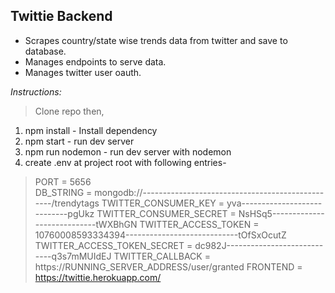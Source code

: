 ## Twittie Backend

 - Scrapes country/state wise trends data from twitter and save to
   database.
 - Manages endpoints to serve data.
 - Manages twitter user oauth.

*Instructions:*
> Clone repo then,

 1. npm install - Install dependency
 2. npm start - run dev server
 3. npm run nodemon - run dev server with nodemon
 4. create .env at project root with following entries-

> PORT = 5656  
> DB_STRING = mongodb://-------------------------------------------------/trendytags
> TWITTER_CONSUMER_KEY = yva----------------------------pgUkz
> TWITTER_CONSUMER_SECRET = NsHSq5----------------------------tWXBhGN
> TWITTER_ACCESS_TOKEN = 10760008593334394----------------------------tOfSxOcutZ
> TWITTER_ACCESS_TOKEN_SECRET = dc982J----------------------------q3s7mMUIdEJ
> TWITTER_CALLBACK = https://RUNNING_SERVER_ADDRESS/user/granted
> FRONTEND = https://twittie.herokuapp.com/
